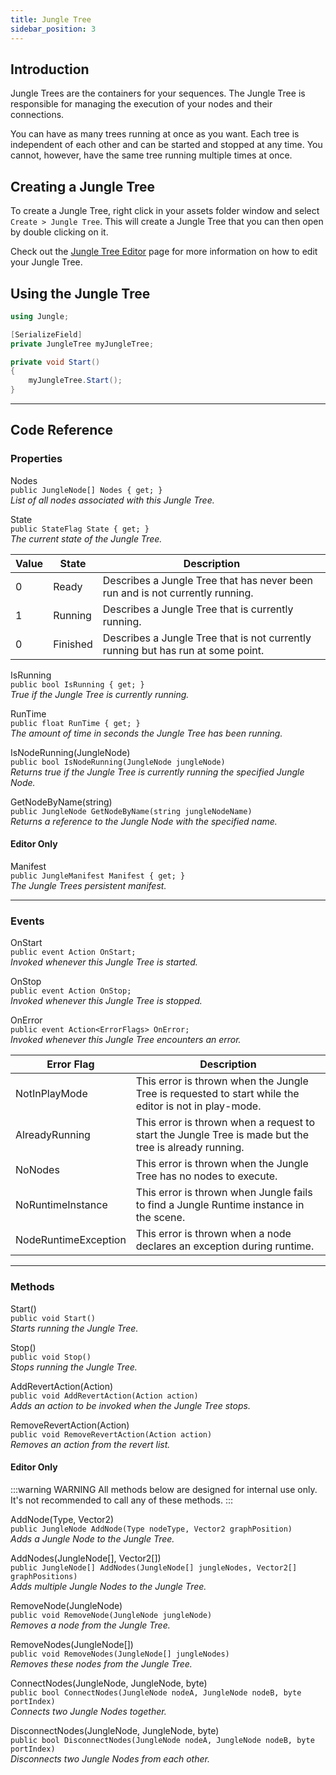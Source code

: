 ```yaml
---
title: Jungle Tree
sidebar_position: 3
---
```


## Introduction

Jungle Trees are the containers for your sequences. The Jungle Tree is responsible for managing the execution of your 
nodes and their connections.

You can have as many trees running at once as you want. Each tree is independent of each other and can be started and
stopped at any time. You cannot, however, have the same tree running multiple times at once.

## Creating a Jungle Tree

To create a Jungle Tree, right click in your assets folder window and select `Create > Jungle Tree`. This will create a
Jungle Tree that you can then open by double clicking on it.

Check out the [Jungle Tree Editor](/docs/jungle-tree-editor) page for more information on how to edit your Jungle Tree.

## Using the Jungle Tree

```csharp
using Jungle;

[SerializeField] 
private JungleTree myJungleTree;

private void Start()
{
    myJungleTree.Start();
}
```

---
## Code Reference

### Properties

<span class="DocItemTitle">Nodes</span>
<br />`public JungleNode[] Nodes { get; }`
<br />_List of all nodes associated with this Jungle Tree._

<span class="DocItemTitle">State</span>
<br />`public StateFlag State { get; }`
<br />_The current state of the Jungle Tree._

| Value | State    | Description                                                                      |
|-------|----------|----------------------------------------------------------------------------------|
| 0     | Ready    | Describes a Jungle Tree that has never been run and is not currently running.    |
| 1     | Running  | Describes a Jungle Tree that is currently running.                               |
| 0     | Finished | Describes a Jungle Tree that is not currently running but has run at some point. |

<span class="DocItemTitle">IsRunning</span>
<br />`public bool IsRunning { get; }`
<br />_True if the Jungle Tree is currently running._

<span class="DocItemTitle">RunTime</span>
<br />`public float RunTime { get; }`
<br />_The amount of time in seconds the Jungle Tree has been running._

<span class="DocItemTitle">IsNodeRunning(<span class="DocItemParameter">JungleNode</span>)</span>
<br />`public bool IsNodeRunning(JungleNode jungleNode)`
<br />_Returns true if the Jungle Tree is currently running the specified Jungle Node._

<span class="DocItemTitle">GetNodeByName(<span class="DocItemParameter">string</span>)</span>
<br />`public JungleNode GetNodeByName(string jungleNodeName)`
<br />_Returns a reference to the Jungle Node with the specified name._

#### Editor Only

<span class="DocItemTitle">Manifest</span>
<br />`public JungleManifest Manifest { get; }`
<br />_The Jungle Trees persistent manifest._

---
### Events

<span class="DocItemTitle">OnStart</span>
<br />`public event Action OnStart;`
<br />_Invoked whenever this Jungle Tree is started._

<span class="DocItemTitle">OnStop</span>
<br />`public event Action OnStop;`
<br />_Invoked whenever this Jungle Tree is stopped._

<span class="DocItemTitle">OnError</span>
<br />`public event Action<ErrorFlags> OnError;`
<br />_Invoked whenever this Jungle Tree encounters an error._

| Error Flag           | Description                                                                                           |
|----------------------|-------------------------------------------------------------------------------------------------------|
| NotInPlayMode        | This error is thrown when the Jungle Tree is requested to start while the editor is not in play-mode. |
| AlreadyRunning       | This error is thrown when a request to start the Jungle Tree is made but the tree is already running. |
| NoNodes              | This error is thrown when the Jungle Tree has no nodes to execute.                                    |
| NoRuntimeInstance    | This error is thrown when Jungle fails to find a Jungle Runtime instance in the scene.                |
| NodeRuntimeException | This error is thrown when a node declares an exception during runtime.                                |

---
### Methods

<span class="DocItemTitle">Start()</span>
<br />`public void Start()`
<br />_Starts running the Jungle Tree._

<span class="DocItemTitle">Stop()</span>
<br />`public void Stop()`
<br />_Stops running the Jungle Tree._

<span class="DocItemTitle">AddRevertAction(<span class="DocItemParameter">Action</span>)</span>
<br />`public void AddRevertAction(Action action)`
<br />_Adds an action to be invoked when the Jungle Tree stops._

<span class="DocItemTitle">RemoveRevertAction(<span class="DocItemParameter">Action</span>)</span>
<br />`public void RemoveRevertAction(Action action)`
<br />_Removes an action from the revert list._

#### Editor Only
:::warning WARNING
All methods below are designed for internal use only. It's not recommended to call any of these methods.
:::

<span class="DocItemTitle">AddNode(<span class="DocItemParameter">Type, Vector2</span>)</span>
<br />`public JungleNode AddNode(Type nodeType, Vector2 graphPosition)`
<br />_Adds a Jungle Node to the Jungle Tree._

<span class="DocItemTitle">AddNodes(<span class="DocItemParameter">JungleNode[], Vector2[]</span>)</span>
<br />`public JungleNode[] AddNodes(JungleNode[] jungleNodes, Vector2[] graphPositions)`
<br />_Adds multiple Jungle Nodes to the Jungle Tree._

<span class="DocItemTitle">RemoveNode(<span class="DocItemParameter">JungleNode</span>)</span>
<br />`public void RemoveNode(JungleNode jungleNode)`
<br />_Removes a node from the Jungle Tree._

<span class="DocItemTitle">RemoveNodes(<span class="DocItemParameter">JungleNode[]</span>)</span>
<br />`public void RemoveNodes(JungleNode[] jungleNodes)`
<br />_Removes these nodes from the Jungle Tree._

<span class="DocItemTitle">ConnectNodes(<span class="DocItemParameter">JungleNode, JungleNode, byte</span>)</span>
<br />`public bool ConnectNodes(JungleNode nodeA, JungleNode nodeB, byte portIndex)`
<br />_Connects two Jungle Nodes together._

<span class="DocItemTitle">DisconnectNodes(<span class="DocItemParameter">JungleNode, JungleNode, byte</span>)</span>
<br />`public bool DisconnectNodes(JungleNode nodeA, JungleNode nodeB, byte portIndex)`
<br />_Disconnects two Jungle Nodes from each other._
